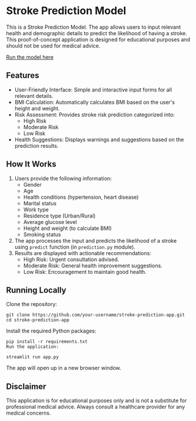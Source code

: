 # Stroke Prediction Model

This is a Stroke Prediction Model. The app allows users to input relevant health and demographic details to predict the likelihood of having a stroke. This proof-of-concept application is designed for educational purposes and should not be used for medical advice. 

[Run the model here](https://stroke-prediction-model.streamlit.app/)

## Features
- User-Friendly Interface: Simple and interactive input forms for all relevant details.
- BMI Calculation: Automatically calculates BMI based on the user's height and weight.
- Risk Assessment: Provides stroke risk prediction categorized into:
  - High Risk
  - Moderate Risk
  - Low Risk
- Health Suggestions: Displays warnings and suggestions based on the prediction results.

## How It Works
1. Users provide the following information:
    - Gender
    - Age
    - Health conditions (hypertension, heart disease)
    - Marital status
    - Work type
    - Residence type (Urban/Rural)
    - Average glucose level
    - Height and weight (to calculate BMI)
    - Smoking status
2. The app processes the input and predicts the likelihood of a stroke using `predict` function (in `prediction.py` module).
3. Results are displayed with actionable recommendations:
    - High Risk: Urgent consultation advised.
    - Moderate Risk: General health improvement suggestions.
    - Low Risk: Encouragement to maintain good health.

## Running Locally
Clone the repository:

```
git clone https://github.com/your-username/stroke-prediction-app.git
cd stroke-prediction-app
```

Install the required Python packages:
```
pip install -r requirements.txt
Run the application:
```

```
streamlit run app.py
```

The app will open up in a new browser window.

## Disclaimer
This application is for educational purposes only and is not a substitute for professional medical advice. Always consult a healthcare provider for any medical concerns.
